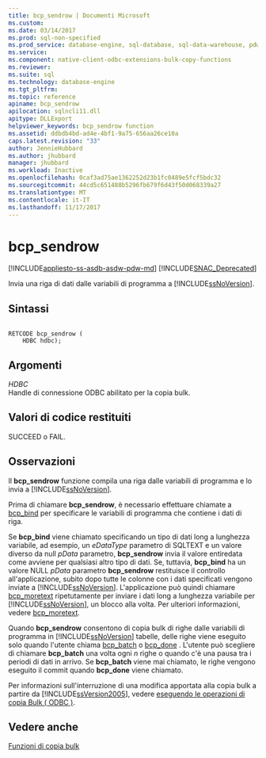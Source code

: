 ```yaml
---
title: bcp_sendrow | Documenti Microsoft
ms.custom: 
ms.date: 03/14/2017
ms.prod: sql-non-specified
ms.prod_service: database-engine, sql-database, sql-data-warehouse, pdw
ms.service: 
ms.component: native-client-odbc-extensions-bulk-copy-functions
ms.reviewer: 
ms.suite: sql
ms.technology: database-engine
ms.tgt_pltfrm: 
ms.topic: reference
apiname: bcp_sendrow
apilocation: sqlncli11.dll
apitype: DLLExport
helpviewer_keywords: bcp_sendrow function
ms.assetid: ddbdb4bd-ad4e-4bf1-9a75-656aa26ce10a
caps.latest.revision: "33"
author: JennieHubbard
ms.author: jhubbard
manager: jhubbard
ms.workload: Inactive
ms.openlocfilehash: 0caf3ad75ae1362252d23b1fc0489e5fcf5bdc32
ms.sourcegitcommit: 44cd5c651488b5296fb679f6d43f50d068339a27
ms.translationtype: MT
ms.contentlocale: it-IT
ms.lasthandoff: 11/17/2017
---
```

# <a name="bcpsendrow"></a>bcp_sendrow
[!INCLUDE[appliesto-ss-asdb-asdw-pdw-md](../../includes/appliesto-ss-asdb-asdw-pdw-md.md)]
[!INCLUDE[SNAC_Deprecated](../../includes/snac-deprecated.md)]

  Invia una riga di dati dalle variabili di programma a [!INCLUDE[ssNoVersion](../../includes/ssnoversion-md.md)].  
  
## <a name="syntax"></a>Sintassi  
  
```  
  
RETCODE bcp_sendrow (  
    HDBC hdbc);  
```  
  
## <a name="arguments"></a>Argomenti  
 *HDBC*  
 Handle di connessione ODBC abilitato per la copia bulk.  
  
## <a name="returns"></a>Valori di codice restituiti  
 SUCCEED o FAIL.  
  
## <a name="remarks"></a>Osservazioni  
 Il **bcp_sendrow** funzione compila una riga dalle variabili di programma e lo invia a [!INCLUDE[ssNoVersion](../../includes/ssnoversion-md.md)].  
  
 Prima di chiamare **bcp_sendrow**, è necessario effettuare chiamate a [bcp_bind](../../relational-databases/native-client-odbc-extensions-bulk-copy-functions/bcp-bind.md) per specificare le variabili di programma che contiene i dati di riga.  
  
 Se **bcp_bind** viene chiamato specificando un tipo di dati long a lunghezza variabile, ad esempio, un *eDataType* parametro di SQLTEXT e un valore diverso da null *pData* parametro, **bcp_sendrow** invia il valore entiredata come avviene per qualsiasi altro tipo di dati. Se, tuttavia, **bcp_bind** ha un valore NULL *pData* parametro **bcp_sendrow** restituisce il controllo all'applicazione, subito dopo tutte le colonne con i dati specificati vengono inviate a [!INCLUDE[ssNoVersion](../../includes/ssnoversion-md.md)]. L'applicazione può quindi chiamare [bcp_moretext](../../relational-databases/native-client-odbc-extensions-bulk-copy-functions/bcp-moretext.md) ripetutamente per inviare i dati long a lunghezza variabile per [!INCLUDE[ssNoVersion](../../includes/ssnoversion-md.md)], un blocco alla volta. Per ulteriori informazioni, vedere [bcp_moretext](../../relational-databases/native-client-odbc-extensions-bulk-copy-functions/bcp-moretext.md).  
  
 Quando **bcp_sendrow** consentono di copia bulk di righe dalle variabili di programma in [!INCLUDE[ssNoVersion](../../includes/ssnoversion-md.md)] tabelle, delle righe viene eseguito solo quando l'utente chiama [bcp_batch](../../relational-databases/native-client-odbc-extensions-bulk-copy-functions/bcp-batch.md) o [bcp_done](../../relational-databases/native-client-odbc-extensions-bulk-copy-functions/bcp-done.md) . L'utente può scegliere di chiamare **bcp_batch** una volta ogni  *n*  righe o quando c'è una pausa tra i periodi di dati in arrivo. Se **bcp_batch** viene mai chiamato, le righe vengono eseguito il commit quando **bcp_done** viene chiamato.  
  
 Per informazioni sull'interruzione di una modifica apportata alla copia bulk a partire da [!INCLUDE[ssVersion2005](../../includes/ssversion2005-md.md)], vedere [eseguendo le operazioni di copia Bulk &#40; ODBC &#41;](../../relational-databases/native-client-odbc-bulk-copy-operations/performing-bulk-copy-operations-odbc.md).  
  
## <a name="see-also"></a>Vedere anche  
 [Funzioni di copia bulk](../../relational-databases/native-client-odbc-extensions-bulk-copy-functions/sql-server-driver-extensions-bulk-copy-functions.md)  
  
  
